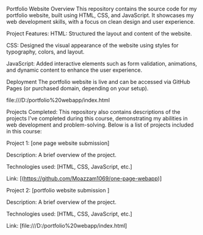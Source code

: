 Portfolio Website
Overview
This repository contains the source code for my portfolio website, built using HTML, CSS, and JavaScript. It showcases my web development skills, with a focus on clean design and user experience.

Project Features:
HTML: Structured the layout and content of the website.

CSS: Designed the visual appearance of the website using styles for typography, colors, and layout.

JavaScript: Added interactive elements such as form validation, animations, and dynamic content to enhance the user experience.

Deployment
The portfolio website is live and can be accessed via GitHub Pages (or purchased domain, depending on your setup).

file:///D:/portfolio%20webapp/index.html

Projects Completed:
This repository also contains descriptions of the projects I've completed during this course, demonstrating my abilities in web development and problem-solving. Below is a list of projects included in this course:

Project 1: [one page website submission]

Description: A brief overview of the project.

Technologies used: [HTML, CSS, JavaScript, etc.]

Link: [(https://github.com/Moazzam1069/one-page-webapp)]

Project 2: [portfolio website submission  ]

Description: A brief overview of the project.

Technologies used: [HTML, CSS, JavaScript, etc.]

Link: [file:///D:/portfolio%20webapp/index.html]
